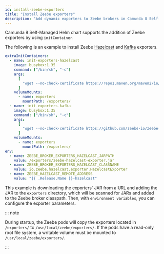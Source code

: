 ```yaml
---
id: install-zeebe-exporters
title: "Install Zeebe exporters"
description: "Add dynamic exporters to Zeebe brokers in Camunda 8 Self-Managed deployment."
---
```


Camunda 8 Self-Managed Helm chart supports the addition of Zeebe exporters by using `initContainer`.

The following is an example to install Zeebe [Hazelcast](https://github.com/camunda-community-hub/zeebe-hazelcast-exporter) and [Kafka](https://github.com/camunda-community-hub/zeebe-kafka-exporter) exporters.

```yaml
extraInitContainers:
  - name: init-exporters-hazelcast
    image: busybox:1.35
    command: ["/bin/sh", "-c"]
    args:
      [
        "wget --no-check-certificate https://repo1.maven.org/maven2/io/zeebe/hazelcast/zeebe-hazelcast-exporter/0.8.0-alpha1/zeebe-hazelcast-exporter-0.8.0-alpha1-jar-with-dependencies.jar -O /exporters/zeebe-hazelcast-exporter.jar; ls -al /exporters",
      ]
    volumeMounts:
      - name: exporters
        mountPath: /exporters/
  - name: init-exporters-kafka
    image: busybox:1.35
    command: ["/bin/sh", "-c"]
    args:
      [
        "wget --no-check-certificate https://github.com/zeebe-io/zeebe-kafka-exporter/releases/download/1.1.0/zeebe-kafka-exporter-1.1.0-uber.jar -O /exporters/zeebe-kafka-exporter.jar; ls -al /exporters",
      ]
    volumeMounts:
      - name: exporters
        mountPath: /exporters/
env:
  - name: ZEEBE_BROKER_EXPORTERS_HAZELCAST_JARPATH
    value: /exporters/zeebe-hazelcast-exporter.jar
  - name: ZEEBE_BROKER_EXPORTERS_HAZELCAST_CLASSNAME
    value: io.zeebe.hazelcast.exporter.HazelcastExporter
  - name: ZEEBE_HAZELCAST_REMOTE_ADDRESS
    value: "{{ .Release.Name }}-hazelcast"
```

This example is downloading the exporters' JAR from a URL and adding the JAR to the `exporters` directory,
which will be scanned for JARs and added to the Zeebe broker classpath. Then, with `environment variables`,
you can configure the exporter parameters.

::: note

During startup, the Zeebe pods will copy the exporters located in `/exporters/` to `/usr/local/zeebe/exporters/`. If the pods have a read-only root file system, a writable volume must be mounted to `/usr/local/zeebe/exporters/`.

:::